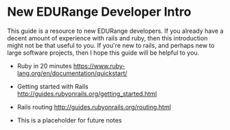 # New EDURange Developer Intro

This guide is a resource to new EDURange developers. If you already have
a decent amount of experience with rails and ruby, then this introduction
might not be that useful to you. If you're new to rails, and perhaps new
to large software projects, then I hope this guide will be helpful to you.

- Ruby in 20 minutes
https://www.ruby-lang.org/en/documentation/quickstart/

- Getting started with Rails
http://guides.rubyonrails.org/getting_started.html

- Rails routing
http://guides.rubyonrails.org/routing.html

- This is a placeholder for future notes
